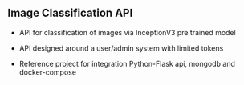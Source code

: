 ## Image Classification API

* API for classification of images via InceptionV3 pre trained model

* API designed around a user/admin system with limited tokens

* Reference project for integration Python-Flask api, mongodb and docker-compose